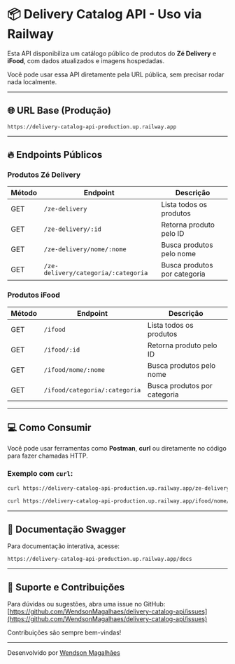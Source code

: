 
# 📦 Delivery Catalog API - Uso via Railway

Esta API disponibiliza um catálogo público de produtos do **Zé Delivery** e **iFood**, com dados atualizados e imagens hospedadas.

Você pode usar essa API diretamente pela URL pública, sem precisar rodar nada localmente.

---

## 🌐 URL Base (Produção)

```
https://delivery-catalog-api-production.up.railway.app
```

---

## 🔥 Endpoints Públicos

### Produtos Zé Delivery

| Método | Endpoint                            | Descrição                    |
| ------ | ----------------------------------- | ---------------------------- |
| GET    | `/ze-delivery`                      | Lista todos os produtos      |
| GET    | `/ze-delivery/:id`                  | Retorna produto pelo ID      |
| GET    | `/ze-delivery/nome/:nome`           | Busca produtos pelo nome     |
| GET    | `/ze-delivery/categoria/:categoria` | Busca produtos por categoria |

### Produtos iFood

| Método | Endpoint                      | Descrição                    |
| ------ | ----------------------------- | ---------------------------- |
| GET    | `/ifood`                      | Lista todos os produtos      |
| GET    | `/ifood/:id`                  | Retorna produto pelo ID      |
| GET    | `/ifood/nome/:nome`           | Busca produtos pelo nome     |
| GET    | `/ifood/categoria/:categoria` | Busca produtos por categoria |

---

## 💻 Como Consumir

Você pode usar ferramentas como **Postman**, **curl** ou diretamente no código para fazer chamadas HTTP.

### Exemplo com `curl`:

```bash
curl https://delivery-catalog-api-production.up.railway.app/ze-delivery
```

```bash
curl https://delivery-catalog-api-production.up.railway.app/ifood/nome/cerveja
```

---


## 📘 Documentação Swagger

Para documentação interativa, acesse:

```
https://delivery-catalog-api-production.up.railway.app/docs
```

---

## 🤔 Suporte e Contribuições

Para dúvidas ou sugestões, abra uma issue no GitHub:  
[https://github.com/WendsonMagalhaes/delivery-catalog-api/issues](https://github.com/WendsonMagalhaes/delivery-catalog-api/issues)

Contribuições são sempre bem-vindas!  

---

Desenvolvido por [Wendson Magalhães](https://github.com/WendsonMagalhaes)